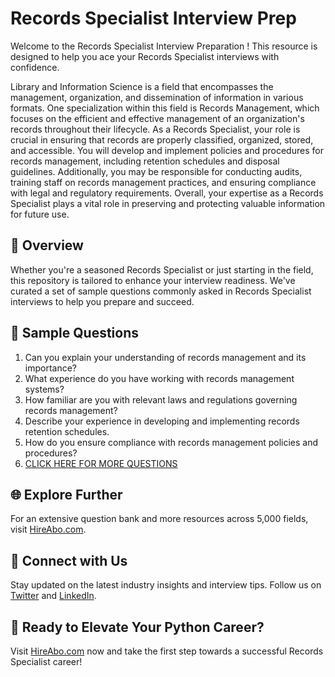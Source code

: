 # Records Specialist Interview Prep

Welcome to the Records Specialist Interview Preparation ! This resource is designed to help you ace your Records Specialist interviews with confidence.

Library and Information Science is a field that encompasses the management, organization, and dissemination of information in various formats. One specialization within this field is Records Management, which focuses on the efficient and effective management of an organization's records throughout their lifecycle. As a Records Specialist, your role is crucial in ensuring that records are properly classified, organized, stored, and accessible. You will develop and implement policies and procedures for records management, including retention schedules and disposal guidelines. Additionally, you may be responsible for conducting audits, training staff on records management practices, and ensuring compliance with legal and regulatory requirements. Overall, your expertise as a Records Specialist plays a vital role in preserving and protecting valuable information for future use.

## 🚀 Overview

Whether you're a seasoned Records Specialist or just starting in the field, this repository is tailored to enhance your interview readiness. We've curated a set of sample questions commonly asked in Records Specialist interviews to help you prepare and succeed.

## 📝 Sample Questions

1. Can you explain your understanding of records management and its importance?
2. What experience do you have working with records management systems?
3. How familiar are you with relevant laws and regulations governing records management?
4. Describe your experience in developing and implementing records retention schedules.
5. How do you ensure compliance with records management policies and procedures?
6. [CLICK HERE FOR MORE QUESTIONS](https://hireabo.com/job/18_3_3/Records%20Specialist)

## 🌐 Explore Further

For an extensive question bank and more resources across 5,000 fields, visit [HireAbo.com](https://www.hireabo.com).

## 📱 Connect with Us

Stay updated on the latest industry insights and interview tips. Follow us on [Twitter](https://twitter.com/hireabo) and [LinkedIn](https://www.linkedin.com/in/hire-abo-3609972a8/).

## 🚀 Ready to Elevate Your Python Career?

Visit [HireAbo.com](https://www.hireabo.com) now and take the first step towards a successful Records Specialist career!